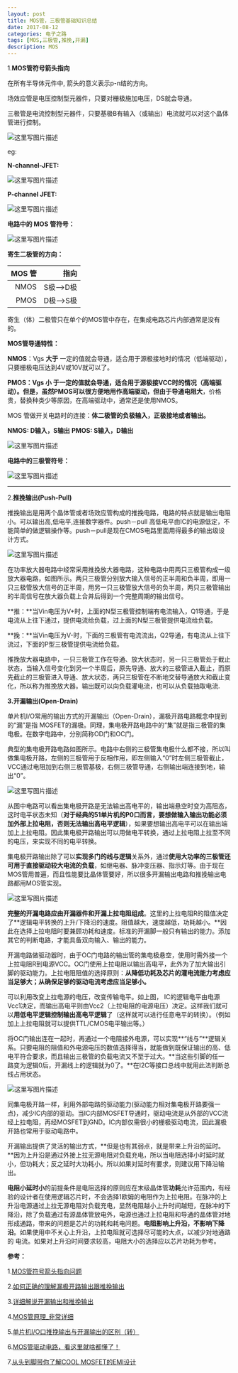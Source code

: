 ```yaml
---
layout: post
title: MOS管，三极管基础知识总结
date: 2017-08-12
categories: 电子之路
tags: [MOS,三极管,推挽,开漏]
description: MOS
---
```


1.**MOS管符号箭头指向**

在所有半导体元件中, 箭头的意义表示p-n结的方向。

场效应管是电压控制型元器件，只要对栅极施加电压，DS就会导通。

三极管是电流控制型元器件，只要基极B有输入（或输出）电流就可以对这个晶体管进行控制。

![这里写图片描述](http://img.blog.csdn.net/20170808144524847?watermark/2/text/aHR0cDovL2Jsb2cuY3Nkbi5uZXQvd3d0MTg4MTE3MDc5NzE=/font/5a6L5L2T/fontsize/400/fill/I0JBQkFCMA==/dissolve/70/gravity/SouthEast)

eg:

**N-channel-JFET:**

![这里写图片描述](http://img.blog.csdn.net/20170811115650677?watermark/2/text/aHR0cDovL2Jsb2cuY3Nkbi5uZXQvd3d0MTg4MTE3MDc5NzE=/font/5a6L5L2T/fontsize/400/fill/I0JBQkFCMA==/dissolve/70/gravity/SouthEast)

**P-channel JFET:**

![这里写图片描述](http://img.blog.csdn.net/20170811131810263?watermark/2/text/aHR0cDovL2Jsb2cuY3Nkbi5uZXQvd3d0MTg4MTE3MDc5NzE=/font/5a6L5L2T/fontsize/400/fill/I0JBQkFCMA==/dissolve/70/gravity/SouthEast)

**电路中的 MOS 管符号：**

![这里写图片描述](http://img.blog.csdn.net/20170811114527938?watermark/2/text/aHR0cDovL2Jsb2cuY3Nkbi5uZXQvd3d0MTg4MTE3MDc5NzE=/font/5a6L5L2T/fontsize/400/fill/I0JBQkFCMA==/dissolve/70/gravity/SouthEast)

**寄生二极管的方向：**

|MOS 管|指向|
|------:|------:|
|NMOS   |S极——>D极|
|PMOS   |D极——>S极|

寄生（体）二极管只在单个的MOS管中存在，在集成电路芯片内部通常是没有的。

**MOS管导通特性：**

**NMOS**：Vgs **大于** 一定的值就会导通，适合用于源极接地时的情况（低端驱动），只要栅极电压达到4V或10V就可以了。

**PMOS：**Vgs **小** 于一定的值就会导通，适合用于源极接VCC时的情况（高端驱动）。但是，虽然PMOS可以很方便地用作高端驱动，但由于**导通电阻大**，价格贵，替换种类少等原因，在高端驱动中，通常还是使用NMOS。

MOS 管做开关电路时的连接：**体二极管的负极输入，正极接地或者输出。**

**NMOS: D输入，S输出**
**PMOS: S输入，D输出**

![这里写图片描述](http://img.blog.csdn.net/20170811153241083?watermark/2/text/aHR0cDovL2Jsb2cuY3Nkbi5uZXQvd3d0MTg4MTE3MDc5NzE=/font/5a6L5L2T/fontsize/400/fill/I0JBQkFCMA==/dissolve/70/gravity/SouthEast)

**电路中的三极管符号：**

![这里写图片描述](http://img.blog.csdn.net/20170811132608215?watermark/2/text/aHR0cDovL2Jsb2cuY3Nkbi5uZXQvd3d0MTg4MTE3MDc5NzE=/font/5a6L5L2T/fontsize/400/fill/I0JBQkFCMA==/dissolve/70/gravity/SouthEast)
_______

2.**推挽输出(Push-Pull)**

推挽输出是用两个晶体管或者场效应管构成的推挽电路，电路的特点就是输出电阻小。可以输出高,低电平,连接数字器件。push－pull 高低电平由IC的电源低定，不能简单的做逻辑操作等。push－pull是现在CMOS电路里面用得最多的输出级设计方式。

![这里写图片描述](http://img.blog.csdn.net/20170811141610014?watermark/2/text/aHR0cDovL2Jsb2cuY3Nkbi5uZXQvd3d0MTg4MTE3MDc5NzE=/font/5a6L5L2T/fontsize/400/fill/I0JBQkFCMA==/dissolve/70/gravity/SouthEast)

在功率放大器电路中经常采用推挽放大器电路，这种电路中用两只三极管构成一级放大器电路，如图所示。两只三极管分别放大输入信号的正半周和负半周，即用一只三极管放大信号的正半周，用另一只三极管放大信号的负半周，两只三极管输出的半周信号在放大器负载上合并后得到一个完整周期的输出信号。​

**推：**当Vin电压为V+时，上面的N型三极管控制端有电流输入，Q1导通，于是电流从上往下通过，提供电流给负载，过上面的N型三极管提供电流给负载。

**挽：**当Vin电压为V-时，下面的三极管有电流流出，Q2导通，有电流从上往下流过，下面的P型三极管提供电流给负载。

推挽放大器电路中，一只三极管工作在导通、放大状态时，另一只三极管处于截止状态，当输入信号变化到另一个半周后，原先导通、放大的三极管进入截止，而原先截止的三极管进入导通、放大状态，两只三极管在不断地交替导通放大和截止变化，所以称为推挽放大器。输出既可以向负载灌电流，也可以从负载抽取电流.​

**3.开漏输出(Open-Drain)**

单片机I/O常用的输出方式的开漏输出（Open-Drain），漏极开路电路概念中提到的“漏”是指 MOSFET的漏极。同理，集电极开路电路中的“集”就是指三极管的集电极。在数字电路中，分别简称OD门和OC门。​

典型的集电极开路电路如图所示。电路中右侧的三极管集电极什么都不接，所以叫做集电极开路，左侧的三极管用于反相作用，即左侧输入“0”时左侧三极管截止，VCC通过电阻加到右侧三极管基极，右侧三极管导通，右侧输出端连接到地，输出“0”。​

![这里写图片描述](http://img.blog.csdn.net/20170811143310126?watermark/2/text/aHR0cDovL2Jsb2cuY3Nkbi5uZXQvd3d0MTg4MTE3MDc5NzE=/font/5a6L5L2T/fontsize/400/fill/I0JBQkFCMA==/dissolve/70/gravity/SouthEast)

从图中电路可以看出集电极开路是无法输出高电平的，输出端悬空时变为高阻态，这时电平状态未知（**对于经典的51单片机的P0口而言，要想做输入输出功能必须加外部上拉电阻，否则无法输出高电平逻辑**），如果要想输出高电平可以在输出端加上上拉电阻。因此集电极开路输出可以用做电平转换，通过上拉电阻上拉至不同的电压，来实现不同的电平转换。

集电极开路输出除了可以**实现多门的线与逻辑**关系外，通过**使用大功率的三极管还可用于直接驱动较大电流的负载**，如继电器、脉冲变压器、指示灯等。由于现在MOS管用普遍，而且性能要比晶体管要好，所以很多开漏输出电路和推挽输出电路都用MOS管实现。

![这里写图片描述](http://img.blog.csdn.net/20170811145218680?watermark/2/text/aHR0cDovL2Jsb2cuY3Nkbi5uZXQvd3d0MTg4MTE3MDc5NzE=/font/5a6L5L2T/fontsize/400/fill/I0JBQkFCMA==/dissolve/70/gravity/SouthEast)

**完整的开漏电路应由开漏器件和开漏上拉电阻组成**。这里的上拉电阻R的阻值决定了**逻辑电平转换的上升/下降沿的速度。阻值越大，速度越低，功耗越小。**因此在选择上拉电阻时要兼顾功耗和速度。标准的开漏脚一般只有输出的能力。添加其它的判断电路，才能具备双向输入、输出的能力。​

开漏电路做驱动器时，由于OC门电路的输出管的集电极悬空，使用时需外接一个上拉电阻R到电源VCC。OC门使用上拉电阻以输出高电平，此外为了加大输出引脚的驱动能力。上拉电阻阻值的选择原则：**从降低功耗及芯片的灌电流能力考虑应当足够大；从确保足够的驱动电流考虑应当足够小。**

可以利用改变上拉电源的电压，改变传输电平。如上图， IC的逻辑电平由电源Vcc1决定，而输出高电平则由Vcc2（上拉电阻的电源电压）决定。这样我们就可以**用低电平逻辑控制输出高电平逻辑**了（这样就可以进行任意电平的转换）。（例如加上上拉电阻就可以提供TTL/CMOS电平输出等。）

将OC门输出连在一起时，再通过一个电阻接外电源，可以实现**“线与”**逻辑关系。只要电阻的阻值和外电源电压的数值选择得当，就能做到既保证输出的高、低电平符合要求，而且输出三极管的负载电流又不至于过大。**当这些引脚的任一路变为逻辑0后，开漏线上的逻辑就为0了。**在I2C等接口总线中就用此法判断总线占用状态。

![这里写图片描述](http://img.blog.csdn.net/20170811144704408?watermark/2/text/aHR0cDovL2Jsb2cuY3Nkbi5uZXQvd3d0MTg4MTE3MDc5NzE=/font/5a6L5L2T/fontsize/400/fill/I0JBQkFCMA==/dissolve/70/gravity/SouthEast)

同集电极开路一样，利用外部电路的驱动能力(驱动能力相对集电极开路要强一点)，减少IC内部的驱动。当IC内部MOSFET导通时，驱动电流是从外部的VCC流经上拉电阻，再经MOSFET到GND。IC内部仅需很小的栅极驱动电流，因此漏极开路也常用于驱动电路中。

开漏输出提供了灵活的输出方式，**但是也有其弱点，就是带来上升沿的延时。**因为上升沿是通过外接上拉无源电阻对负载充电，所以当电阻选择小时延时就小，但功耗大；反之延时大功耗小。所以如果对延时有要求，则建议用下降沿输出。

**电阻小延时小**的前提条件是电阻选择的原则应在末级晶体管**功耗**允许范围内，有经验的设计者在使用逻辑芯片时，不会选择1欧姆的电阻作为上拉电阻。在脉冲的上升沿电源通过上拉无源电阻对负载充电，显然电阻越小上升时间越短，在脉冲的下降沿，除了负载通过有源晶体管放电外，电源也通过上拉电阻和导通的晶体管对地 形成通路，带来的问题是芯片的功耗和耗电问题。**电阻影响上升沿，不影响下降沿**。如果使用中不关心上升沿，上拉电阻就可选择尽可能的大点，以减少对地通路的 电流。如果对上升沿时间要求较高，电阻大小的选择应以芯片功耗为参考。

**参考：**

1.[MOS管符号箭头指向问题](https://www.zhihu.com/question/27955221/answer/38939126)

2.[如何正确的理解漏极开路输出跟推挽输出](https://www.zhihu.com/question/28512432/answer/41217074)

3.[详细解说开漏输出和推挽输出](http://blog.sina.com.cn/s/blog_14e0394720102vewa.html)

4.[MOS管原理_非常详细](https://wenku.baidu.com/view/677d0b56a300a6c30c229f5a.html?from=search)

5.[单片机I/O口推挽输出与开漏输出的区别（转）](http://blog.csdn.net/xiaoweiboy/article/details/6714199)

6.[MOS管驱动电路，看这里就啥都懂了！](http://www.eefocus.com/mygod12345/blog/16-08/389677_7db05.html)

7.[从头到脚带你了解COOL MOSFET的EMI设计](http://ledlight.eefocus.com/module/forum/thread-598781-1-1.html)